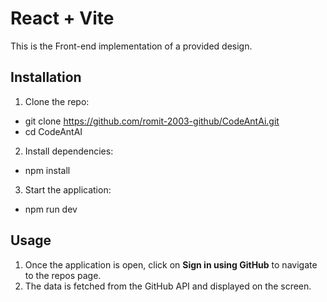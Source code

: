 # React + Vite 
This is the Front-end implementation of a provided design.

## Installation
1. Clone the repo:
  - git clone https://github.com/romit-2003-github/CodeAntAi.git
  - cd CodeAntAI
2. Install dependencies:
  - npm install
3. Start the application:
  - npm run dev

## Usage
1. Once the application is open, click on **Sign in using GitHub** to navigate to the repos page.
2. The data is fetched from the GitHub API and displayed on the screen.
